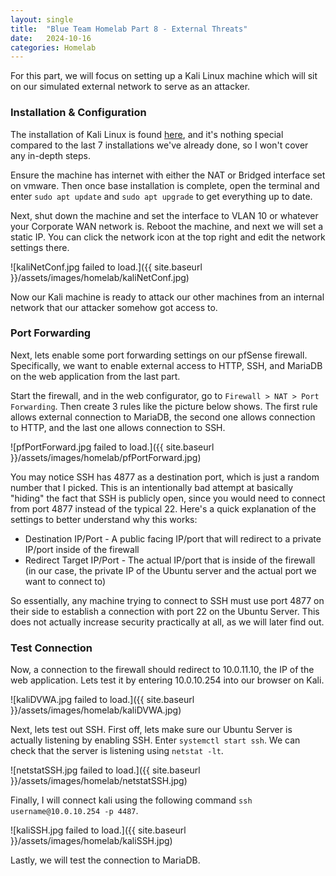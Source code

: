 ```yaml
---
layout: single
title:  "Blue Team Homelab Part 8 - External Threats"
date:   2024-10-16
categories: Homelab
---
```


For this part, we will focus on setting up a Kali Linux machine which will sit on our simulated external network to serve as an attacker.

### Installation & Configuration
The installation of Kali Linux is found [here](https://www.kali.org/get-kali/), and it's nothing special compared to the last 7 installations we've already done, so I won't cover any in-depth steps.

Ensure the machine has internet with either the NAT or Bridged interface set on vmware. Then once base installation is complete, open the terminal and enter ```sudo apt update``` and ```sudo apt upgrade``` to get everything up to date.

Next, shut down the machine and set the interface to VLAN 10 or whatever your Corporate WAN network is. Reboot the machine, and next we will set a static IP. You can click the network icon at the top right and edit the network settings there.

![kaliNetConf.jpg failed to load.]({{ site.baseurl }}/assets/images/homelab/kaliNetConf.jpg)

Now our Kali machine is ready to attack our other machines from an internal network that our attacker somehow got access to.

### Port Forwarding
Next, lets enable some port forwarding settings on our pfSense firewall. Specifically, we want to enable external access to HTTP, SSH, and MariaDB on the web application from the last part.

Start the firewall, and in the web configurator, go to ```Firewall > NAT > Port Forwarding```. Then create 3 rules like the picture below shows. The first rule allows external connection to MariaDB, the second one allows connection to HTTP, and the last one allows connection to SSH. 

![pfPortForward.jpg failed to load.]({{ site.baseurl }}/assets/images/homelab/pfPortForward.jpg)

You may notice SSH has 4877 as a destination port, which is just a random number that I picked. This is an intentionally bad attempt at basically "hiding" the fact that SSH is publicly open, since you would need to connect from port 4877 instead of the typical 22. Here's a quick explanation of the settings to better understand why this works:

* Destination IP/Port - A public facing IP/port that will redirect to a private IP/port inside of the firewall 
* Redirect Target IP/Port - The actual IP/port that is inside of the firewall (in our case, the private IP of the Ubuntu server and the actual port we want to connect to)

So essentially, any machine trying to connect to SSH must use port 4877 on their side to establish a connection with port 22 on the Ubuntu Server. This does not actually increase security practically at all, as we will later find out.

### Test Connection
Now, a connection to the firewall should redirect to 10.0.11.10, the IP of the web application. Lets test it by entering 10.0.10.254 into our browser on Kali. 

![kaliDVWA.jpg failed to load.]({{ site.baseurl }}/assets/images/homelab/kaliDVWA.jpg)

Next, lets test out SSH. First off, lets make sure our Ubuntu Server is actually listening by enabling SSH. Enter ```systemctl start ssh```. We can check that the server is listening using ```netstat -lt```. 

![netstatSSH.jpg failed to load.]({{ site.baseurl }}/assets/images/homelab/netstatSSH.jpg)

Finally, I will connect kali using the following command ```ssh username@10.0.10.254 -p 4487```.

![kaliSSH.jpg failed to load.]({{ site.baseurl }}/assets/images/homelab/kaliSSH.jpg)

Lastly, we will test the connection to MariaDB. 
